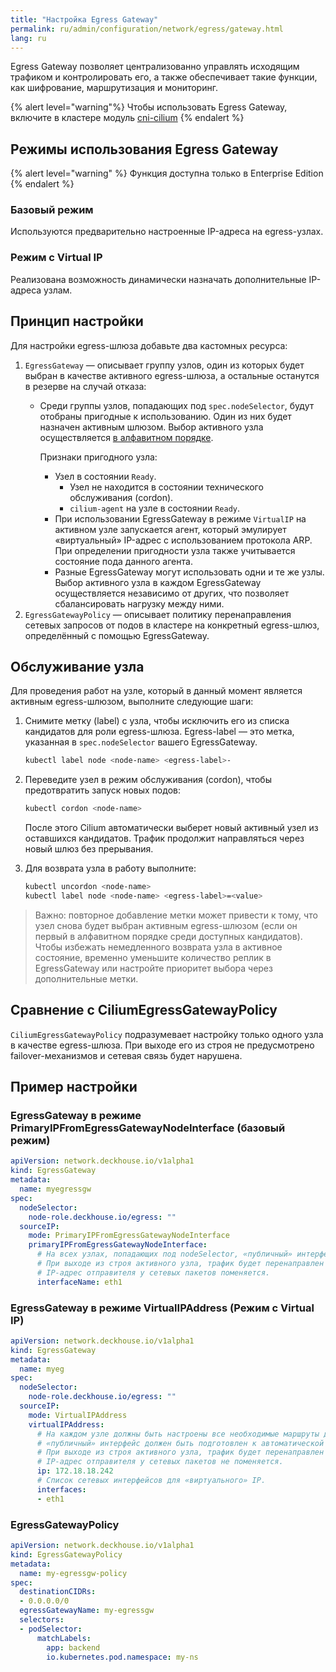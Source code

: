```yaml
---
title: "Настройка Egress Gateway"
permalink: ru/admin/configuration/network/egress/gateway.html
lang: ru
---
```


Egress Gateway позволяет централизованно управлять исходящим трафиком и контролировать его, а также обеспечивает такие функции, как шифрование, маршрутизация и мониторинг.

{% alert level="warning"%}
Чтобы использовать Egress Gateway, включите в кластере модуль [cni-cilium](../../../../modules/cni-cilium/configuration.html)
{% endalert %}

<!-- Перенесено с небольшими доработками из https://deckhouse.ru/products/kubernetes-platform/documentation/latest/modules/cni-cilium/#%D0%B8%D1%81%D0%BF%D0%BE%D0%BB%D1%8C%D0%B7%D0%BE%D0%B2%D0%B0%D0%BD%D0%B8%D0%B5-egress-gateway -->

## Режимы использования Egress Gateway

{% alert level="warning" %}
Функция доступна только в Enterprise Edition
{% endalert %}

### Базовый режим

Используются предварительно настроенные IP-адреса на egress-узлах.

<div data-presentation="../../../../presentations/cni-cilium/egressgateway_base_ru.pdf"></div>
<!--- Source: https://docs.google.com/presentation/d/12l4w9ZS3Hpax1B7eOptm2dQX55VVAFzRTtyihw4Ie0c/ --->

### Режим с Virtual IP

Реализована возможность динамически назначать дополнительные IP-адреса узлам.

<div data-presentation="../../../../presentations/cni-cilium/egressgateway_virtualip_ru.pdf"></div>
<!--- Source: https://docs.google.com/presentation/d/1tmhbydjpCwhNVist9RT6jzO1CMpc-G1I7rczmdLzV8E/ --->

<!-- Перенесено с небольшими доработками из https://deckhouse.ru/products/kubernetes-platform/documentation/latest/modules/cni-cilium/examples.html#egress-gateway -->

## Принцип настройки

Для настройки egress-шлюза добавьте два кастомных ресурса:

1. `EgressGateway` — описывает группу узлов, один из которых будет выбран в качестве активного egress-шлюза, а остальные останутся в резерве на случай отказа:
   - Среди группы узлов, попадающих под `spec.nodeSelector`, будут отобраны пригодные к использованию. Один из них будет назначен активным шлюзом. Выбор активного узла осуществляется [в алфавитном порядке](https://docs.cilium.io/en/latest/network/egress-gateway/egress-gateway/index.html#selecting-and-configuring-the-gateway-node).

     Признаки пригодного узла:
     - Узел в состоянии `Ready`.
       - Узел не находится в состоянии технического обслуживания (cordon).
       - `cilium-agent` на узле в состоянии `Ready`.
     - При использовании EgressGateway в режиме `VirtualIP` на активном узле запускается агент, который эмулирует «виртуальный» IP-адрес с использованием протокола ARP. При определении пригодности узла также учитывается состояние пода данного агента.
     - Разные EgressGateway могут использовать одни и те же узлы. Выбор активного узла в каждом EgressGateway осуществляется независимо от других, что позволяет сбалансировать нагрузку между ними.
1. `EgressGatewayPolicy` — описывает политику перенаправления сетевых запросов от подов в кластере на конкретный egress-шлюз, определённый с помощью EgressGateway.

## Обслуживание узла

Для проведения работ на узле, который в данный момент является активным egress-шлюзом, выполните следующие шаги:

1. Снимите метку (label) с узла, чтобы исключить его из списка кандидатов для роли egress-шлюза. Egress-label — это метка, указанная в `spec.nodeSelector` вашего EgressGateway.

    ```bash
    kubectl label node <node-name> <egress-label>-
    ```

1. Переведите узел в режим обслуживания (cordon), чтобы предотвратить запуск новых подов:

    ```bash
    kubectl cordon <node-name>
    ```

    После этого Cilium автоматически выберет новый активный узел из оставшихся кандидатов.
    Трафик продолжит направляться через новый шлюз без прерывания.

1. Для возврата узла в работу выполните:

    ```bash
    kubectl uncordon <node-name>
    kubectl label node <node-name> <egress-label>=<value>
    ```

> Важно: повторное добавление метки может привести к тому, что узел снова будет выбран активным egress-шлюзом (если он первый в алфавитном порядке среди доступных кандидатов).
Чтобы избежать немедленного возврата узла в активное состояние, временно уменьшите количество реплик в EgressGateway или настройте приоритет выбора через дополнительные метки.

## Сравнение с CiliumEgressGatewayPolicy

`CiliumEgressGatewayPolicy` подразумевает настройку только одного узла в качестве egress-шлюза. При выходе его из строя не предусмотрено failover-механизмов и сетевая связь будет нарушена.

## Пример настройки

### EgressGateway в режиме PrimaryIPFromEgressGatewayNodeInterface (базовый режим)

```yaml
apiVersion: network.deckhouse.io/v1alpha1
kind: EgressGateway
metadata:
  name: myegressgw
spec:
  nodeSelector:
    node-role.deckhouse.io/egress: ""
  sourceIP:
    mode: PrimaryIPFromEgressGatewayNodeInterface
    primaryIPFromEgressGatewayNodeInterface:
      # На всех узлах, попадающих под nodeSelector, «публичный» интерфейс должен называться одинаково.
      # При выходе из строя активного узла, трафик будет перенаправлен через резервный и
      # IP-адрес отправителя у сетевых пакетов поменяется.
      interfaceName: eth1
```

### EgressGateway в режиме VirtualIPAddress (Режим с Virtual IP)

```yaml
apiVersion: network.deckhouse.io/v1alpha1
kind: EgressGateway
metadata:
  name: myeg
spec:
  nodeSelector:
    node-role.deckhouse.io/egress: ""
  sourceIP:
    mode: VirtualIPAddress
    virtualIPAddress:
      # На каждом узле должны быть настроены все необходимые маршруты для доступа на все внешние публичные сервисы,
      # «публичный» интерфейс должен быть подготовлен к автоматической настройке «виртуального» IP в качестве дополнительного (secondary) IP-адреса.
      # При выходе из строя активного узла, трафик будет перенаправлен через резервный и
      # IP-адрес отправителя у сетевых пакетов не поменяется.
      ip: 172.18.18.242
      # Список сетевых интерфейсов для «виртуального» IP.
      interfaces:
      - eth1
```

### EgressGatewayPolicy

```yaml
apiVersion: network.deckhouse.io/v1alpha1
kind: EgressGatewayPolicy
metadata:
  name: my-egressgw-policy
spec:
  destinationCIDRs:
  - 0.0.0.0/0
  egressGatewayName: my-egressgw
  selectors:
  - podSelector:
      matchLabels:
        app: backend
        io.kubernetes.pod.namespace: my-ns
```
